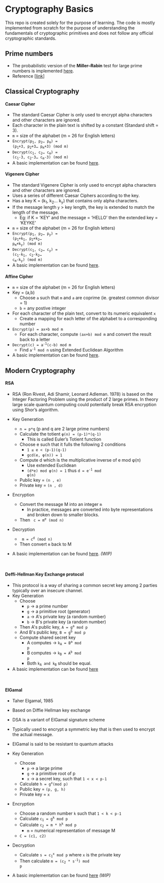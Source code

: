 # Cryptography Basics
This repo is created solely for the purpose of learning. The code is mostly implemented from scratch for the purpose 
of understanding the fundamentals of cryptographic primitives and does not follow any official cryptographic standards.

## Prime numbers
- The probabilistic version of the **Miller–Rabin** test for large prime numbers is implemented [here](https://github.com/0xkzam/cryptography/blob/main/util/math.py).
- Reference [[link](https://en.wikipedia.org/wiki/Miller%E2%80%93Rabin_primality_test#Miller%E2%80%93Rabin_test)]

## Classical Cryptography

#### Caesar Cipher
- The standard Caesar Cipher is only used to encrypt alpha characters and other characters are ignored.
- Each character in the plain text is shifted by a constant (Standard shift = 3).
- `m` = size of the alphabet (m = 26 for English letters)
- <code>Encrypt(p<sub>1</sub>, p<sub>2</sub>… p<sub>m</sub>) = (p<sub>1</sub>+3, p<sub>2</sub>+3… p<sub>m</sub>+3) (mod m)</code>
- <code>Decrypt(c<sub>1</sub>, c<sub>2</sub>… c<sub>m</sub>) = (c<sub>1</sub>-3, c<sub>2</sub>-3… c<sub>m</sub>-3) (mod m)</code>
- A basic implementation can be found [here](https://github.com/0xkzam/cryptography/blob/main/classical/Caesar.py).


#### Vigenere Cipher
- The standard Vigenere Cipher is only used to encrypt alpha characters and other characters are ignored.
- Uses a series of different Caesar Ciphers according to the key.
- Has a key K = (k<sub>1</sub>, k<sub>2</sub>... k<sub>y</sub>) that contains only alpha characters.
- If the message length `y` > key length, the key is extended to match the length of the message.
    - Eg: if K = ‘KEY’ and the message = ‘HELLO’ then the extended key = ‘KEYKE’
- `m` = size of the alphabet (m = 26 for English letters)
- <code>Encrypt(p<sub>1</sub>, p<sub>2</sub>… p<sub>y</sub>) = (p<sub>1</sub>+k<sub>1</sub>, p<sub>2</sub>+k<sub>2</sub>… p<sub>m</sub>+k<sub>y</sub>) (mod m)</code>
- <code>Decrypt(c<sub>1</sub>, c<sub>2</sub>… c<sub>y</sub>) = (c<sub>1</sub>-k<sub>1</sub>, c<sub>2</sub>-k<sub>2</sub>… c<sub>m</sub>-k<sub>y</sub>) (mod m)</code>
- A basic implementation can be found [here](https://github.com/0xkzam/cryptography/blob/main/classical/Vigenere.py).


#### Affine Cipher
- `m` = size of the alphabet (m = 26 for English letters)
- Key = (a,b) 
    - Choose `a` such that `m` and `a` are coprime (ie. greatest common divisor = 1)
    - `b` = any postive integer
- For each character of the plain text, convert to its numeric equivalent `x` 
    - Create a mapping for each letter of the alphabet to a corresponding number
- `Encrypt(p) = ax+b mod m`
    - For each character, compute `(ax+b) mod m` and convert the result back to a letter
- <code>Decrypt(c) = a<sup>-1</sup>(c-b) mod m</code>
    - Find <code>a<sup>-1</sup> mod n</code> using Extended Euclidean Algorithm 
- A basic implementation can be found [here](https://github.com/0xkzam/cryptography/blob/main/classical/Affine.py).


## Modern Cryptography

#### RSA

- RSA (Ron Rivest, Adi Shamir, Leonard Adleman. 1978) is based on the Integer Factoring Problem using the product of 2 
large primes. In theory large scale quantum computing could potentially break RSA encryption using Shor’s algorithm.

- Key Generation
  - `n = p*q` (p and q are 2 large prime numbers)
  - Calculate the totient `φ(n) = (p-1)*(q-1) `
    - This is called Euler’s Totient function
  - Choose e such that it fulls the following 2 conditions 
    - `1 ≤ e < (p-1)(q-1)`
    - `gcd(e, φ(n)) = 1`
  - Compute d which is the multiplicative inverse of e mod φ(n)
    - Use extended Euclidean
    - <code>(d*e) mod φ(n) = 1</code>  thus <code>d = e<sup>-1</sup> mod φ(n)</code> 
  - Public key = `(n , e)`
  - Private key = `(n , d)`

- Encryption
  - Convert the message M into an integer `m`
    - In practice, messages are converted into byte representations and broken down to smaller blocks.
  - Then <code> c = m<sup>e</sup> (mod n)</code> 

- Decryption
  - <code> m = c<sup>d</sup> (mod n)</code> 
  - Then convert `m` back to M

- A basic implementation can be found [here](https://github.com/0xkzam/cryptography/blob/main/modern/RSA.py). _(WIP)_
<br>

#### Deffi-Hellman Key Exchange protocol

- This protocol is a way of sharing a common secret key among 2 parties typically over an insecure channel.
- Key Generation
  - Choose 
    - `p` -> a prime number
    - `g` -> a primitive root (generator) 
    - `a` -> A's private key (a random number)
    - `b` -> B's private key (a random number)
  - Then A's public key, <code>A = g<sup>a</sup> mod p</code>
  - And B's public key, <code>B = g<sup>b</sup> mod p</code>
  - Compute shared secret key
    - A computes -> <code>k<sub>A</sub> = B<sup>a</sup> mod p</code>
    - B computes -> <code>k<sub>B</sub> = A<sup>b</sup> mod p</code>
    - Both <code>k<sub>A</sub> and k<sub>B</sub></code> should be equal.
- A basic implementation can be found [here](https://github.com/0xkzam/cryptography/blob/main/modern/DeffiHellman.py) 
<br>

#### ElGamal

- Taher Elgamal, 1985	
- Based on Diffie Hellman key exchange
- DSA is a variant of ElGamal signature scheme
- Typically used to encrypt a symmetric key that is then used to encrypt the actual message.
- ElGamal is said to be resistant to quantum attacks

- Key Generation
  - Choose
    - `p` -> a large prime 
    - `g` -> a primitive root of p
    - `x` -> a secret key, such that `1 < x < p-1`
  - Calculate <code>h = g<sup>x</sup>(mod p)</code>
  - Public key = `(p, g, h)`
  - Private key = `x`
- Encryption
  - Choose a random number `k` such that `1 < k < p-1`
  - Calculate <code>c<sub>1</sub> = g<sup>k</sup> mod p</code>
  - Calculate <code>c<sub>2</sub> = m * h<sup>k</sup> mod p</code>
    - `m` = numerical representation of message M
  - `C = (c1, c2)`    
- Decryption
  - Calculate <code>s = c<sub>1</sub><sup>x</sup> mod p</code> where `x` is the private key
  - Then calculate <code>m = (c<sub>2</sub> * s<sup>-1</sup>) mod p</code>
- A basic implementation can be found [here](https://github.com/0xkzam/cryptography/blob/main/modern/ElGamal.py) _(WIP)_
